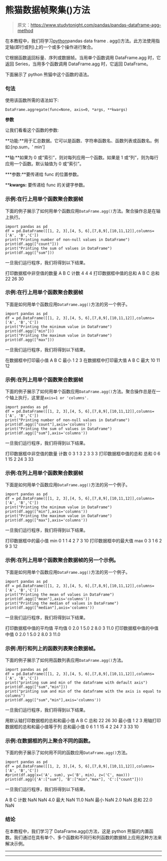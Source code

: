 # 熊猫数据帧聚集()方法

> 原文：<https://www.studytonight.com/pandas/pandas-dataframe-agg-method>

在本教程中，我们将学习[python](https://www.studytonight.com/python/getting-started-with-python)pandas data frame . agg()方法。此方法使用指定轴(即行或列)上的一个或多个操作进行聚合。

它根据函数返回标量、序列或数据帧。当用单个函数调用 DataFrame.agg 时，它返回 Series，当用多个函数调用 DataFrame.agg 时，它返回 DataFrame。

下面展示了 python 熊猫中这个函数的语法。

### 句法

使用该函数所需的语法如下:

```
DataFrame.aggregate(func=None, axis=0, *args, **kwargs)
```

**参数**

让我们看看这个函数的参数:

**功能:**用于汇总数据。它可以是函数、字符串函数名、函数列表或函数名。例如:[np.sum，' min']

**轴:**如果为 0 或“索引”，则对每列应用一个函数。如果是 1 或“列”，则为每行应用一个函数。默认轴值为 0 或“索引”。

***参数:**要传递给 func 的位置参数。

****kwargs:** 要传递给 func 的关键字参数。

### 示例:在行上用单个函数聚合数据帧

下面的例子展示了如何用单个函数应用`DataFrame.agg()`方法。聚合操作总是在轴上执行。

```
import pandas as pd
df = pd.DataFrame([[1, 2, 3],[4, 5, 6],[7,8,9],[10,11,12]],columns=['A', 'B','C'])
print("Printing number of non-null values in DataFrame")
print(df.agg(["count"]))
print("Printing the sum of values in DataFrame")
print(df.agg(["sum"]))
```

一旦我们运行程序，我们将得到以下结果。

打印数据框中非空值的数量
A B C
计数 4 4 4
打印数据框中值的总和
A B C
总和 22 26 30

### 示例:在行上用单个函数聚合数据帧

下面是如何用单个函数应用`DataFrame.agg()`方法的另一个例子。

```
import pandas as pd
df = pd.DataFrame([[1, 2, 3],[4, 5, 6],[7,8,9],[10,11,12]],columns=['A', 'B','C'])
print("Printing the minimum value in DataFrame")
print(df.agg(["min"]))
print("Printing the maximum value in DataFrame")
print(df.agg(["max"]))
```

一旦我们运行程序，我们将得到以下结果。

在数据框中打印最小值
A B C
最小 1 2 3
在数据框中打印最大值
A B C
最大 10 11 12

### 示例:在列上用单个函数聚合数据帧

下面的例子展示了如何用单个函数应用`DataFrame.agg()`方法。聚合操作总是在一个轴上执行，这里是`axis=1 or 'columns'.`

```
import pandas as pd
df = pd.DataFrame([[1, 2, 3],[4, 5, 6],[7,8,9],[10,11,12]],columns=['A', 'B','C'])
print("Printing number of non-null values in DataFrame")
print(df.agg(["count"],axis='columns'))
print("Printing the sum of values in DataFrame")
print(df.agg(["sum"],axis='columns'))
```

一旦我们运行程序，我们将得到以下结果。

打印数据框中非空值的数量
计数
0 3
1 3
2 3
3 3
打印数据框中值的总和
总和
0 6
1 15
2 24
3 33

### 示例:在列上用单个函数聚合数据帧

下面是如何用单个函数应用`DataFrame.agg()`方法的另一个例子。

```
import pandas as pd
df = pd.DataFrame([[1, 2, 3],[4, 5, 6],[7,8,9],[10,11,12]],columns=['A', 'B','C'])
print("Printing the minimum value in DataFrame")
print(df.agg(["min"],axis='columns'))
print("Printing the maximum value in DataFrame")
print(df.agg(["max"],axis='columns'))
```

一旦我们运行程序，我们将得到以下结果。

打印数据框中的最小值
min
0 1
1 4
2 7
3 10
打印数据框中的最大值
max
0 3
1 6
2 9
3 12

### 示例:在列上用单个函数聚合数据帧的另一个示例。

下面是如何用单个函数应用`DataFrame.agg()`方法的另一个例子。

```
import pandas as pd
df = pd.DataFrame([[1, 2, 3],[4, 5, 6],[7,8,9],[10,11,12]],columns=['A', 'B','C'])
print("Printing the mean of values in DataFrame")
print(df.agg(["mean"],axis='columns'))
print("Printing the median of values in DataFrame")
print(df.agg(["median"],axis='columns'))
```

一旦我们运行程序，我们将得到以下结果。

打印数据框中值的平均值
平均值
0 2.0
1 5.0
2 8.0
3 11.0
打印数据框中值的中值
中值
0 2.0
1 5.0
2 8.0
3 11.0

### 示例:用行和列上的函数列表聚合数据帧。

下面的例子展示了如何用函数列表应用`DataFrame.agg()`方法。

```
import pandas as pd
df = pd.DataFrame([[1, 2, 3],[4, 5, 6],[7,8,9],[10,11,12]],columns=['A', 'B','C'])
print("printing sum and min of the dataframe with default axis")
print(df.agg(["sum","min"]))
print("printing sum and min of the dataframe with the axis is equal to columns")
print(df.agg(["sum","min"],axis='columns'))
```

一旦我们运行程序，我们将得到以下结果。

用默认轴打印数据框的总和和最小值
A B C
总和 22 26 30
最小值 1 2 3
用轴打印数据框的总和和最小值等于列
总和最小值
0 6 1
1 15 4
2 24 7
3 33 10

### 示例:在数据框的列上聚合不同的函数。

下面的例子展示了如何用不同的函数应用`DataFrame.agg()`方法。

```
import pandas as pd
df = pd.DataFrame([[1, 2, 3],[4, 5, 6],[7,8,9],[10,11,12]],columns=['A', 'B','C'])
#print(df.agg(x=('A', sum), y=('B', min), z=('C', max)))
print(df.agg({'A':["sum"], 'B':["min","max"], 'C':["count"]}))
```

一旦我们运行程序，我们将得到以下结果。

A B C
计数 NaN NaN 4.0
最大 NaN 11.0 NaN
最小 NaN 2.0 NaN
总和 22.0 NaN

### 结论

在本教程中，我们学习了 DataFrame.agg()方法，这是 python 熊猫的内置函数。我们通过在具有单个、多个函数和不同行和列函数的数据帧上应用这种方法来解决示例。

* * *

* * *
